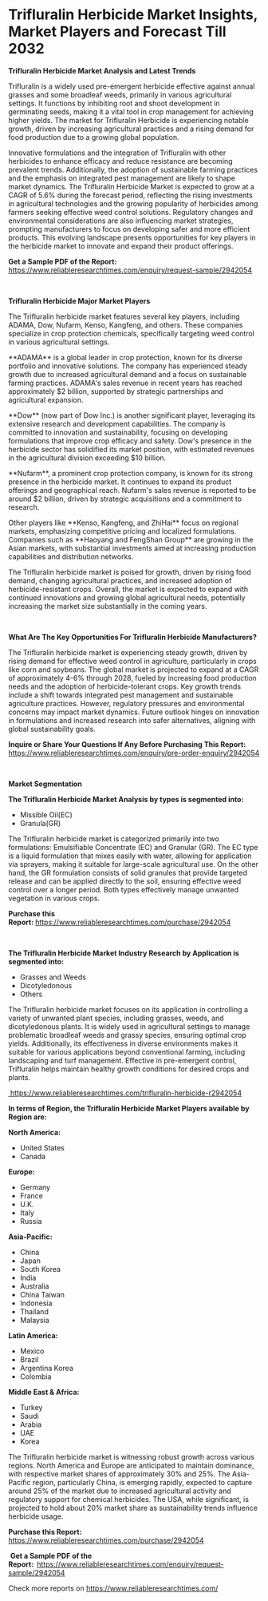<p><h1>Trifluralin Herbicide Market Insights, Market Players and Forecast Till 2032</h1></p><p><strong>Trifluralin Herbicide Market Analysis and Latest Trends</strong></p>
<p><p>Trifluralin is a widely used pre-emergent herbicide effective against annual grasses and some broadleaf weeds, primarily in various agricultural settings. It functions by inhibiting root and shoot development in germinating seeds, making it a vital tool in crop management for achieving higher yields. The market for Trifluralin Herbicide is experiencing notable growth, driven by increasing agricultural practices and a rising demand for food production due to a growing global population.</p><p>Innovative formulations and the integration of Trifluralin with other herbicides to enhance efficacy and reduce resistance are becoming prevalent trends. Additionally, the adoption of sustainable farming practices and the emphasis on integrated pest management are likely to shape market dynamics. The Trifluralin Herbicide Market is expected to grow at a CAGR of 5.6% during the forecast period, reflecting the rising investments in agricultural technologies and the growing popularity of herbicides among farmers seeking effective weed control solutions. Regulatory changes and environmental considerations are also influencing market strategies, prompting manufacturers to focus on developing safer and more efficient products. This evolving landscape presents opportunities for key players in the herbicide market to innovate and expand their product offerings.</p></p>
<p><strong>Get a Sample PDF of the Report:&nbsp;</strong> <a href="https://www.reliableresearchtimes.com/enquiry/request-sample/2942054?utm_campaign=3167&utm_medium=2&utm_source=Github&utm_content=ia&utm_term=15032025&utm_id=trifluralin-herbicide">https://www.reliableresearchtimes.com/enquiry/request-sample/2942054</a></p>
<p>&nbsp;</p>
<p><strong>Trifluralin Herbicide Major Market Players</strong></p>
<p><p>The Trifluralin herbicide market features several key players, including ADAMA, Dow, Nufarm, Kenso, Kangfeng, and others. These companies specialize in crop protection chemicals, specifically targeting weed control in various agricultural settings.</p><p>**ADAMA** is a global leader in crop protection, known for its diverse portfolio and innovative solutions. The company has experienced steady growth due to increased agricultural demand and a focus on sustainable farming practices. ADAMA's sales revenue in recent years has reached approximately $2 billion, supported by strategic partnerships and agricultural expansion.</p><p>**Dow** (now part of Dow Inc.) is another significant player, leveraging its extensive research and development capabilities. The company is committed to innovation and sustainability, focusing on developing formulations that improve crop efficacy and safety. Dow's presence in the herbicide sector has solidified its market position, with estimated revenues in the agricultural division exceeding $10 billion.</p><p>**Nufarm**, a prominent crop protection company, is known for its strong presence in the herbicide market. It continues to expand its product offerings and geographical reach. Nufarm's sales revenue is reported to be around $2 billion, driven by strategic acquisitions and a commitment to research.</p><p>Other players like **Kenso, Kangfeng, and ZhiHai** focus on regional markets, emphasizing competitive pricing and localized formulations. Companies such as **Haoyang and FengShan Group** are growing in the Asian markets, with substantial investments aimed at increasing production capabilities and distribution networks.</p><p>The Trifluralin herbicide market is poised for growth, driven by rising food demand, changing agricultural practices, and increased adoption of herbicide-resistant crops. Overall, the market is expected to expand with continued innovations and growing global agricultural needs, potentially increasing the market size substantially in the coming years.</p></p>
<p>&nbsp;</p>
<p><strong>What Are The Key Opportunities For Trifluralin Herbicide Manufacturers?</strong></p>
<p><p>The Trifluralin herbicide market is experiencing steady growth, driven by rising demand for effective weed control in agriculture, particularly in crops like corn and soybeans. The global market is projected to expand at a CAGR of approximately 4-6% through 2028, fueled by increasing food production needs and the adoption of herbicide-tolerant crops. Key growth trends include a shift towards integrated pest management and sustainable agriculture practices. However, regulatory pressures and environmental concerns may impact market dynamics. Future outlook hinges on innovation in formulations and increased research into safer alternatives, aligning with global sustainability goals.</p></p>
<p><strong>Inquire or Share Your Questions If Any Before Purchasing This Report:</strong> <a href="https://www.reliableresearchtimes.com/enquiry/pre-order-enquiry/2942054?utm_campaign=3167&utm_medium=2&utm_source=Github&utm_content=ia&utm_term=15032025&utm_id=trifluralin-herbicide">https://www.reliableresearchtimes.com/enquiry/pre-order-enquiry/2942054</a></p>
<p>&nbsp;</p>
<p><strong>Market Segmentation</strong></p>
<p><strong>The Trifluralin Herbicide Market Analysis by types is segmented into:</strong></p>
<p><ul><li>Missible Oil(EC)</li><li>Granula(GR)</li></ul></p>
<p><p>The Trifluralin herbicide market is categorized primarily into two formulations: Emulsifiable Concentrate (EC) and Granular (GR). The EC type is a liquid formulation that mixes easily with water, allowing for application via sprayers, making it suitable for large-scale agricultural use. On the other hand, the GR formulation consists of solid granules that provide targeted release and can be applied directly to the soil, ensuring effective weed control over a longer period. Both types effectively manage unwanted vegetation in various crops.</p></p>
<p><strong>Purchase this Report:&nbsp;</strong><a href="https://www.reliableresearchtimes.com/purchase/2942054?utm_campaign=3167&utm_medium=2&utm_source=Github&utm_content=ia&utm_term=15032025&utm_id=trifluralin-herbicide">https://www.reliableresearchtimes.com/purchase/2942054</a></p>
<p>&nbsp;</p>
<p><strong>The Trifluralin Herbicide Market Industry Research by Application is segmented into:</strong></p>
<p><ul><li>Grasses and Weeds</li><li>Dicotyledonous</li><li>Others</li></ul></p>
<p><p>The Trifluralin herbicide market focuses on its application in controlling a variety of unwanted plant species, including grasses, weeds, and dicotyledonous plants. It is widely used in agricultural settings to manage problematic broadleaf weeds and grassy species, ensuring optimal crop yields. Additionally, its effectiveness in diverse environments makes it suitable for various applications beyond conventional farming, including landscaping and turf management. Effective in pre-emergent control, Trifluralin helps maintain healthy growth conditions for desired crops and plants.</p></p>
<p><a href="https://www.reliableresearchtimes.com/trifluralin-herbicide-r2942054?utm_campaign=3167&utm_medium=2&utm_source=Github&utm_content=ia&utm_term=15032025&utm_id=trifluralin-herbicide">&nbsp;https://www.reliableresearchtimes.com/trifluralin-herbicide-r2942054</a></p>
<p><strong>In terms of Region, the Trifluralin Herbicide Market Players available by Region are:</strong></p>
<p>
    <p> <strong> North America: </strong>
        <ul>
            <li>United States</li>
            <li>Canada</li>
        </ul>
        </p> 
    <p> <strong> Europe: </strong>
        <ul>
            <li>Germany</li>
            <li>France</li>
            <li>U.K.</li>
            <li>Italy</li>
            <li>Russia</li>
        </ul>
        </p> 
    <p> <strong> Asia-Pacific: </strong>
        <ul>
            <li>China</li>
            <li>Japan</li>
            <li>South Korea</li>
            <li>India</li>
            <li>Australia</li>
            <li>China Taiwan</li>
            <li>Indonesia</li>
            <li>Thailand</li>
            <li>Malaysia</li>
        </ul>
        </p> 
    <p> <strong> Latin America: </strong>
        <ul>
            <li>Mexico</li>
            <li>Brazil</li>
            <li>Argentina Korea</li>
            <li>Colombia</li>
        </ul>
        </p> 
    <p> <strong> Middle East & Africa: </strong>
        <ul>
            <li>Turkey</li>
            <li>Saudi</li>
            <li>Arabia</li>
            <li>UAE</li>
            <li>Korea</li>
        </ul>
    </p>
    </p>
<p><p>The Trifluralin herbicide market is witnessing robust growth across various regions. North America and Europe are anticipated to maintain dominance, with respective market shares of approximately 30% and 25%. The Asia-Pacific region, particularly China, is emerging rapidly, expected to capture around 25% of the market due to increased agricultural activity and regulatory support for chemical herbicides. The USA, while significant, is projected to hold about 20% market share as sustainability trends influence herbicide usage.</p></p>
<p><strong>Purchase this Report: </strong><a href="https://www.reliableresearchtimes.com/purchase/2942054?utm_campaign=3167&utm_medium=2&utm_source=Github&utm_content=ia&utm_term=15032025&utm_id=trifluralin-herbicide">https://www.reliableresearchtimes.com/purchase/2942054</a></p>
<p>&nbsp;<strong>Get a Sample PDF of the Report:&nbsp;&nbsp;</strong><a href="https://www.reliableresearchtimes.com/enquiry/request-sample/2942054?utm_campaign=3167&utm_medium=2&utm_source=Github&utm_content=ia&utm_term=15032025&utm_id=trifluralin-herbicide">https://www.reliableresearchtimes.com/enquiry/request-sample/2942054</a></p>
<p><strong></strong></p>
<p>Check more reports on <a href="https://www.reliableresearchtimes.com/?utm_campaign=3167&utm_medium=2&utm_source=Github&utm_content=ia&utm_term=15032025&utm_id=trifluralin-herbicide">https://www.reliableresearchtimes.com/</a></p>
